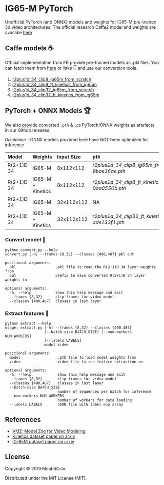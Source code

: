 # IG65-M PyTorch

Unofficial PyTorch (and ONNX) models and weights for IG65-M pre-trained 3d video architectures. The official research Caffe2 model and weights are availabe [here](https://github.com/facebookresearch/vmz)

## Caffe models :coffee:
Official implementation from FB provide pre-trained models as .pkl files. You can fetch them from [here](https://github.com/facebookresearch/VMZ/blob/master/tutorials/model_zoo.md#r21d-34) or links :point_down: and use our conversion tools.

1. [r2plus1d_34_clip8_ig65m_from_scratch](https://www.dropbox.com/s/y8vx3gihhsd8f5b/r2plus1d_34_clip32_ig65m_from_scratch_f102649996.pkl?dl=0)
2. [r2plus1d_34_clip8_ft_kinetics_from_ig65m](https://www.dropbox.com/s/p81twy88kwrrcop/r2plus1d_34_clip8_ft_kinetics_from_ig65m_%20f128022400.pkl?dl=0)
3. [r2plus1d_34_clip32_ig65m_from_scratch](https://www.dropbox.com/s/y8vx3gihhsd8f5b/r2plus1d_34_clip32_ig65m_from_scratch_f102649996.pkl?dl=0)
4. [r2plus1d_34_clip32_ft_kinetics_from_ig65m](https://www.dropbox.com/s/z41ff7vs0bzf6b8/r2plus1d_34_clip32_ft_kinetics_from_ig65m_%20f106169681.pkl?dl=0)

## PyTorch + ONNX Models :trophy:

We also [provide](https://github.com/moabitcoin/ig65m-pytorch/releases) converted `.pth` & `.pb` PyTorch/ONNX weights as artefacts in our Github releases.

*Disclaimer* : ONNX models provided here have *NOT* been optimized for inference

| Model | Weights            | Input Size | pth                                             | onnx                                          |
|:-------------|:------------------|:----------|:-----------------------------------------------|:---------------------------------------------|
|  R(2+1)D 34   | IG65-M             |  8x112x112 | *r2plus1d_34_clip8_ig65m_from_scratch-9bae36ae.pth*      | *r2plus1d_34_clip8_ig65m_from_scratch-748ab053.pb*     |
|  R(2+1)D 34   | IG65-M + Kinetics  |  8x112x112 | *r2plus1d_34_clip8_ft_kinetics_from_ig65m-0aa0550b.pth*  | *r2plus1d_34_clip8_ft_kinetics_from_ig65m-625d61b3.pb* |
|  R(2+1)D 34   | IG65-M             | 32x112x112 | NA                                              | NA                                            |
|  R(2+1)D 34   | IG65-M + Kinetics  | 32x112x112 | *r2plus1d_34_clip32_ft_kinetics_from_ig65m-ade133f1.pth* | r2plus1d_34_clip32_ft_kinetics_from_ig65m-10f4c3bf.pb  |


### Convert model :spaghetti:
```
python convert.py --help
convert.py [-h] --frames {8,32} --classes {400,487} pkl out

positional arguments:
  pkl                  .pkl file to read the R(2+1)D 34 layer weights from
  out                  prefix to save converted R(2+1)D 34 layer weights to

optional arguments:
  -h, --help           show this help message and exit
  --frames {8,32}      clip frames for video model
  --classes {400,487}  classes in last layer
```

### Extract features :cookie:

```
python extract --help
usage: extract.py [-h] --frames {8,32} --classes {400,487}
                  [--batch-size BATCH_SIZE] [--num-workers NUM_WORKERS]
                  [--labels LABELS]
                  model video

positional arguments:
  model                 .pth file to load model weights from
  video                 video file to run feature extraction on

optional arguments:
  -h, --help            show this help message and exit
  --frames {8,32}       clip frames for video model
  --classes {400,487}   classes in last layer
  --batch-size BATCH_SIZE
                        number of sequences per batch for inference
  --num-workers NUM_WORKERS
                        number of workers for data loading
  --labels LABELS       JSON file with label map array
```


## References
- [VMZ: Model Zoo for Video Modeling](https://github.com/facebookresearch/vmz)
- [Kinetics dataset paper on arxiv](https://arxiv.org/abs/1705.06950)
- [IG-65M dataset paper on arxiv](https://arxiv.org/abs/1905.00561)


## License

Copyright © 2019 MoabitCoin

Distributed under the MIT License (MIT).
